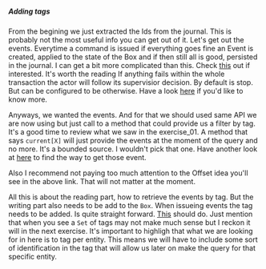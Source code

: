 ##### Adding tags
   
From the begining we just extracted the Ids from the journal. This is probably not the most useful info
you can get out of it. Let's get out the events. Everytime a command is issued if everything goes fine an
Event is created, applied to the state of the Box and if then still all is good, persisted in the journal. 
I can get a bit more complicated than this. Check [this](https://doc.akka.io/docs/akka/current/typed/persistence.html#effects-and-side-effects) out if interested. It's worth the reading
If anything fails within the whole transaction the actor will follow its supervisior decision.
By default is stop. But can be configured to be otherwise. Have a look [here](https://doc.akka.io/docs/akka/current/typed/fault-tolerance.html) if you'd like to know more.

Anyways, we wanted the events. And for that we should used same API we are now using but just call to a method
that could provide us a filter by tag. It's a good time to review what we saw in the exercise_01. A method that says
`current[X]` will just provide the events at the moment of the query and no more. It's a bounded source. I wouldn't pick that one.
Have another look at [here](https://doc.akka.io/docs/akka-persistence-jdbc/3.5.2/) to find the way to get those event.

Also I recommend not paying too much attention to the Offset idea you'll see in the above link. That will not matter at the moment.

All this is about the reading part, how to retrieve the events by tag. But the writing part also needs to be add to 
the `Box`. When issueing events the tag needs to be added. Is quite straight forward. [This](https://doc.akka.io/docs/akka/current/typed/persistence.html#tagging) should do. Just mention that when you see a `Set` of tags may not make much sense but 
I reckon it will in the next exercise. It's important to highligh that what we are looking for in here is to tag
per entity. This means we will have to include some sort of identification in the tag that will allow us later on make the query
for that specific entity.